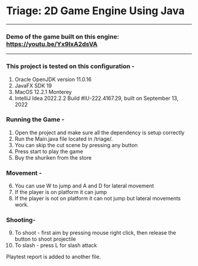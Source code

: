 # Triage: 2D Game Engine Using Java

---
### Demo of the game built on this engine: https://youtu.be/Yx9lxA2dsVA
---

### This project is tested on this configuration -

1. Oracle OpenJDK version 11.0.16
2. JavaFX SDK 19
3. MacOS 12.2.1 Monterey
4. IntelliJ Idea 2022.2.2 Build #IU-222.4167.29, built on September 13, 2022

### Running the Game -

1. Open the project and make sure all the dependency is setup correctly
2. Run the Main.java file located in <rootDirectory>/triage/.
3. You can skip the cut scene by pressing any button
4. Press start to play the game
5. Buy the shuriken from the store

### Movement -

6. You can use W to jump and A and D for lateral movement
7. If the player is on platform it can jump
8. If the player is not on platform it can not jump but lateral movements work.

### Shooting-

9. To shoot - first aim by pressing mouse right click, then release the button to shoot projectile
10. To slash  - press L for slash attack



Playtest report is added to another file.
